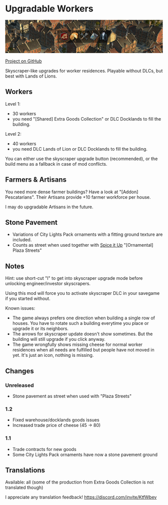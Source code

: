 # Upgradable Workers

![](./banner.png)

[Project on GitHub](https://github.com/jakobharder/anno-1800-jakobs-mods)

Skyscraper-like upgrades for worker residences. Playable without DLCs, but best with Lands of Lions.

## Workers

Level 1:
- 30 workers
- you need "[Shared] Extra Goods Collection" or DLC Docklands to fill the building.

Level 2:
- 40 workers
- you need DLC Lands of Lion or DLC Docklands to fill the building.

You can either use the skyscraper upgrade button (recommended), or the build menu as a fallback in case of mod conflicts.

## Farmers & Artisans

You need more dense farmer buildings? Have a look at "[Addon] Pescatarians". Their Artisans provide +10 farmer workforce per house.

I may do upgradable Artisans in the future.

## Stone Pavement

- Variations of City Lights Pack ornaments with a fitting ground texture are included.
- Counts as street when used together with [Spice it Up](https://www.nexusmods.com/anno1800/mods/5) "[Ornamental] Plaza Streets"

## Notes

Hint: use short-cut "I" to get into skyscraper upgrade mode before unlocking engineer/investor skyscrapers.

Using this mod will force you to activate skyscraper DLC in your savegame if you started without.

Known issues:

- The game always prefers one direction when building a single row of houses. You have to rotate such a building everytime you place or upgrade it or its neighbors.
- The arrows for skyscraper update doesn't show sometimes. But the building will still upgrade if you click anyway.
- The game wrongfully shows missing cheese for normal worker residences when all needs are fulfilled but people have not moved in yet. It's just an icon, nothing is missing.

## Changes

### Unreleased

- Stone pavement as street when used with "Plaza Streets"

### 1.2

- Fixed warehouse/docklands goods issues
- Increased trade price of cheese (45 -> 80)

### 1.1

- Trade contracts for new goods
- Some City Lights Pack ornaments have now a stone pavement ground 

## Translations

Available: all (some of the production from Extra Goods Collection is not translated though)

I appreciate any translation feedback! https://discord.com/invite/KtfWbev
